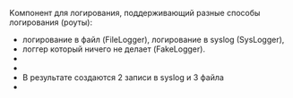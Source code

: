 Kомпонент для логирования, поддерживающий разные способы логирования (роуты):
 * логирование в файл (FileLogger), логирование в syslog (SysLogger),
 * логгер который ничего не делает (FakeLogger).
 *
 *
 * В результате создаются 2 записи в syslog и 3 файла
 *
